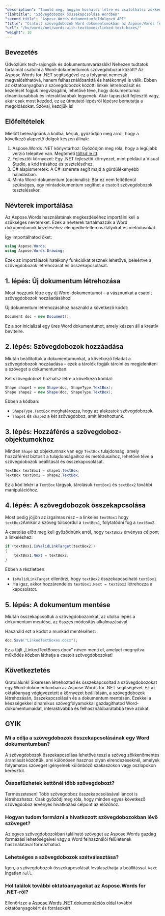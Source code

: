 ```yaml
---
"description": "Tanuld meg, hogyan hozhatsz létre és csatolhatsz zökkenőmentesen szövegdobozokat a Word dokumentumokban az Aspose.Words for .NET segítségével. Kövesd részletes útmutatónkat a zökkenőmentes tartalomáramlás és a professzionális eredmények érdekében."
"linktitle": "Szövegdobozok összekapcsolása Wordben"
"second_title": "Aspose.Words dokumentumfeldolgozó API"
"title": "Csatolt szövegdobozok Word dokumentumokban az Aspose.Words for .NET használatával"
"url": "/hu/words/net/words-with-textboxes/linked-text-boxes/"
"weight": 10
---
```


## Bevezetés

Üdvözlünk tech-rajongók és dokumentumvarázslók! Nehezen tudtatok tartalmat csatolni a Word-dokumentumok szövegdobozai között? Az Aspose.Words for .NET segítségével ez a folyamat nemcsak megvalósíthatóvá, hanem felhasználóbaráttá és hatékonnyá is válik. Ebben az oktatóanyagban a szövegdobozok közötti linkek létrehozását és kezelését fogjuk megvizsgálni, lehetővé téve, hogy dokumentumai dinamikusabbak és interaktívabbak legyenek. Akár tapasztalt fejlesztő vagy, akár csak most kezded, ez az útmutató lépésről lépésre bemutatja a megoldásokat. Szóval, kezdjük is!

## Előfeltételek

Mielőtt belevágnánk a kódba, kérjük, győződjön meg arról, hogy a következő alapvető dolgok készen állnak:

1. Aspose.Words .NET könyvtárhoz: Győződjön meg róla, hogy a legújabb verzió telepítve van. Megteheti [töltsd le itt](https://releases.aspose.com/words/net/).
2. Fejlesztői környezet: Egy .NET fejlesztői környezet, mint például a Visual Studio, a kód írásához és teszteléséhez.
3. C# alapismeretek: A C# ismerete segít majd a gördülékenyebb haladásban.
4. Minta Word-dokumentum (opcionális): Bár ez nem feltétlenül szükséges, egy mintadokumentum segíthet a csatolt szövegdobozok tesztelésekor.

## Névterek importálása

Az Aspose.Words használatának megkezdéséhez importálni kell a szükséges névtereket. Ezek a névterek tartalmazzák a Word dokumentumok kezeléséhez elengedhetetlen osztályokat és metódusokat.

Így importálhatod őket:

```csharp
using Aspose.Words;
using Aspose.Words.Drawing;
```

Ezek az importálások hatékony funkciókat tesznek lehetővé, beleértve a szövegdobozok létrehozását és összekapcsolását.

## 1. lépés: Új dokumentum létrehozása

Most hozzunk létre egy új Word-dokumentumot – a vásznunkat a csatolt szövegdobozok hozzáadásához!

Új dokumentum létrehozásához használd a következő kódot:

```csharp
Document doc = new Document();
```

Ez a sor inicializál egy üres Word dokumentumot, amely készen áll a kreatív bevitelre.

## 2. lépés: Szövegdobozok hozzáadása

Miután beállítottuk a dokumentumunkat, a következő feladat a szövegdobozok hozzáadása – ezek a tárolók fogják tárolni és megjeleníteni a szöveget a dokumentumban.

Két szövegdobozt hozhatsz létre a következő kóddal:

```csharp
Shape shape1 = new Shape(doc, ShapeType.TextBox);
Shape shape2 = new Shape(doc, ShapeType.TextBox);
```

Ebben a kódban:
- `ShapeType.TextBox` meghatározza, hogy az alakzatok szövegdobozok.
- `shape1` és `shape2` a két szövegdoboz, amit létrehoztunk.

## 3. lépés: Hozzáférés a szövegdoboz-objektumokhoz

Minden `Shape` az objektumnak van egy `TextBox` tulajdonság, amely hozzáférést biztosít a tulajdonságaihoz és metódusaihoz, lehetővé téve a szövegdobozok beállítását és összekapcsolását.

```csharp
TextBox textBox1 = shape1.TextBox;
TextBox textBox2 = shape2.TextBox;
```

Ez a kód lekéri a `TextBox` tárgyak, tárolásuk `textBox1` és `textBox2` további manipulációhoz.

## 4. lépés: A szövegdobozok összekapcsolása

Most pedig jöjjön az izgalmas rész – a linkelés `textBox1` hogy `textBox2`Amikor a szöveg túlcsordul a `textBox1`, folytatódni fog a `textBox2`.

A csatolás előtt meg kell győződnünk arról, hogy `textBox2` érvényes célpont a linkeléshez:

```csharp
if (textBox1.IsValidLinkTarget(textBox2))
{
    textBox1.Next = textBox2;
}
```

Ebben a részletben:
- `IsValidLinkTarget` ellenőrzi, hogy `textBox2` összekapcsolható `textBox1`.
- Ha igaz, akkor hozzárendelés `textBox1.Next = textBox2` létrehozza a kapcsolatot.

## 5. lépés: A dokumentum mentése

Miután összekapcsoltuk a szövegdobozainkat, az utolsó lépés a dokumentum mentése, az összes módosítás alkalmazásával.

Használd ezt a kódot a munkád mentéséhez:

```csharp
doc.Save("LinkedTextBoxes.docx");
```

Ez a fájlt „LinkedTextBoxes.docx” néven menti el, amelyet megnyitva működés közben láthatja a csatolt szövegdobozokat!

## Következtetés

Gratulálunk! Sikeresen létrehoztad és összekapcsoltad a szövegdobozokat egy Word-dokumentumban az Aspose.Words for .NET segítségével. Ez az oktatóanyag végigvezetett a környezet beállításán, a szövegdobozok létrehozásán, összekapcsolásán és a dokumentum mentésén. Ezekkel a készségekkel dinamikus szövegfolyamokkal gazdagíthatod Word-dokumentumaidat, interaktívabbá és felhasználóbarátabbá téve azokat.

## GYIK

### Mi a célja a szövegdobozok összekapcsolásának egy Word dokumentumban?  
A szövegdobozok összekapcsolása lehetővé teszi a szöveg zökkenőmentes áramlását közöttük, ami különösen hasznos olyan elrendezéseknél, amelyek folyamatos szöveget igényelnek különböző szakaszokon vagy oszlopokon keresztül.

### Összefűzhetek kettőnél több szövegdobozt?  
Természetesen! Több szövegdoboz összekapcsolásával láncot is létrehozhatsz. Csak győződj meg róla, hogy minden egyes következő szövegdoboz érvényes hivatkozási célpont az előzőhöz.

### Hogyan tudom formázni a hivatkozott szövegdobozokban lévő szöveget?  
Az egyes szövegdobozokban található szöveget az Aspose.Words gazdag formázási lehetőségeivel vagy a Word felhasználói felületének használatával formázhatod.

### Lehetséges a szövegdobozok szétválasztása?  
Igen, a szövegdobozok összekapcsolását leválaszthatja a beállítással. `Next` ingatlan `null`.

### Hol találok további oktatóanyagokat az Aspose.Words for .NET-ről?  
Ellenőrizze a [Aspose.Words .NET dokumentációs oldal](https://reference.aspose.com/words/net/) további oktatóanyagokért és forrásokért.